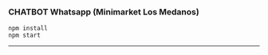 ### CHATBOT Whatsapp (Minimarket Los Medanos)

<!-- <p align="center">
  <img width="300" src="https://i.imgur.com/Oauef6t.png">
</p> -->



```
npm install
npm start
```

---
